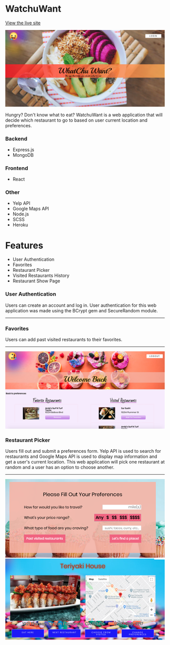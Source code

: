 # WatchuWant
[View the live site](https://watchuwant.herokuapp.com/#/)

![Alt text](readme_images/watchuwant.png)

Hungry? Don't know what to eat? WatchuWant is a web application that will decide which restaurant to go to based on user 
current location and preferences.

### Backend
* Express.js
* MongoDB
### Frontend
* React
### Other
* Yelp API
* Google Maps API
* Node.js
* SCSS
* Heroku

# Features
* User Authentication
* Favorites
* Restaurant Picker
* Visited Restaurants History
* Restaurant Show Page

### User Authentication
Users can create an account and log in. User authentication for this web application was made using the BCrypt gem and SecureRandom module. 
***

### Favorites
Users can add past visited restaurants to their favorites. 
***

![Alt text](readme_images/index.png)

### Restaurant Picker
Users fill out and submit a preferences form. Yelp API is used to search for restaurants and Google Maps API is used to display
map information and get a user's current location. This web application will pick one restaurant at random and a user has an option to choose another.
***

![Alt text](readme_images/form.png)
![Alt text](readme_images/show.png)